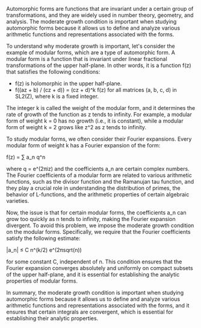 
Automorphic forms are functions that are invariant under a certain group of transformations, and they are widely used in number theory, geometry, and analysis. The moderate growth condition is important when studying automorphic forms because it allows us to define and analyze various arithmetic functions and representations associated with the forms.

To understand why moderate growth is important, let's consider the example of modular forms, which are a type of automorphic form. A modular form is a function that is invariant under linear fractional transformations of the upper half-plane. In other words, it is a function f(z) that satisfies the following conditions:

-   f(z) is holomorphic in the upper half-plane.
-   f((az + b) / (cz + d)) = (cz + d)^k f(z) for all matrices (a, b, c, d) in SL2(Z), where k is a fixed integer.

The integer k is called the weight of the modular form, and it determines the rate of growth of the function as z tends to infinity. For example, a modular form of weight k = 0 has no growth (i.e., it is constant), while a modular form of weight k = 2 grows like z^2 as z tends to infinity.

To study modular forms, we often consider their Fourier expansions. Every modular form of weight k has a Fourier expansion of the form:

f(z) = ∑ a_n q^n

where q = e^(2πiz) and the coefficients a_n are certain complex numbers. The Fourier coefficients of a modular form are related to various arithmetic functions, such as the divisor function and the Ramanujan tau function, and they play a crucial role in understanding the distribution of primes, the behavior of L-functions, and the arithmetic properties of certain algebraic varieties.

Now, the issue is that for certain modular forms, the coefficients a_n can grow too quickly as n tends to infinity, making the Fourier expansion divergent. To avoid this problem, we impose the moderate growth condition on the modular forms. Specifically, we require that the Fourier coefficients satisfy the following estimate:

|a_n| ≤ C n^(k/2) e^(2πsqrt(n))

for some constant C, independent of n. This condition ensures that the Fourier expansion converges absolutely and uniformly on compact subsets of the upper half-plane, and it is essential for establishing the analytic properties of modular forms.

In summary, the moderate growth condition is important when studying automorphic forms because it allows us to define and analyze various arithmetic functions and representations associated with the forms, and it ensures that certain integrals are convergent, which is essential for establishing their analytic properties.